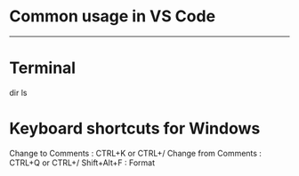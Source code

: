 # Common usage in VS Code

---

# Terminal
dir
ls


# Keyboard shortcuts for Windows
Change to Comments : CTRL+K  or  CTRL+/
Change from Comments : CTRL+Q  or  CTRL+/
Shift+Alt+F : Format